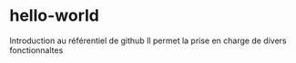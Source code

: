 # hello-world
Introduction au référentiel de github
Il permet la prise en charge de divers fonctionnaltes
